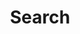 ---
title: "Search" # in any language you want
layout: "search" # is necessary
url: "/search/"
description: "Find posts with title, tags, summary."
summary: "search"
placeholder: "Type something, e.g Hello World ! or how to destroy terraform deployment ?"
---